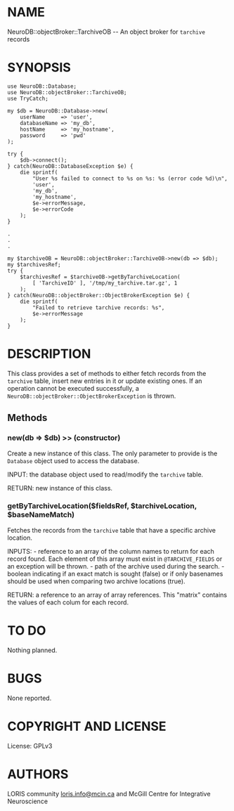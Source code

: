 # NAME

NeuroDB::objectBroker::TarchiveOB -- An object broker for `tarchive` records

# SYNOPSIS

    use NeuroDB::Database;
    use NeuroDB::objectBroker::TarchiveOB;
    use TryCatch;

    my $db = NeuroDB::Database->new(
        userName     => 'user',
        databaseName => 'my_db',
        hostName     => 'my_hostname',
        password     => 'pwd'
    );

    try {
        $db->connect();
    } catch(NeuroDB::DatabaseException $e) {
        die sprintf(
            "User %s failed to connect to %s on %s: %s (error code %d)\n",
            'user',
            'my_db',
            'my_hostname',
            $e->errorMessage,
            $e->errorCode
        );
    }

    .
    .
    .

    my $tarchiveOB = NeuroDB::objectBroker::TarchiveOB->new(db => $db);
    my $tarchivesRef;
    try {
        $tarchivesRef = $tarchiveOB->getByTarchiveLocation(
            [ 'TarchiveID' ], '/tmp/my_tarchive.tar.gz', 1
        );
    } catch(NeuroDB::objectBroker::ObjectBrokerException $e) {
        die sprintf(
            "Failed to retrieve tarchive records: %s",
            $e->errorMessage
        );
    }

# DESCRIPTION

This class provides a set of methods to either fetch records from the `tarchive`
table, insert new entries in it or update existing ones. If an operation cannot
be executed successfully, a `NeuroDB::objectBroker::ObjectBrokerException` is thrown.

## Methods

### new(db => $db) >> (constructor)

Create a new instance of this class. The only parameter to provide is the
`Database` object used to access the database.

INPUT: the database object used to read/modify the `tarchive` table.

RETURN: new instance of this class.

### getByTarchiveLocation($fieldsRef, $tarchiveLocation, $baseNameMatch)

Fetches the records from the `tarchive` table that have a specific archive location.

INPUTS:
    - reference to an array of the column names to return for each record found.
      Each element of this array must exist in `@TARCHIVE_FIELDS` or an exception
      will be thrown.
    - path of the archive used during the search.
    - boolean indicating if an exact match is sought (false) or if only basenames
      should be used when comparing two archive locations (true).

RETURN: a reference to an array of array references. This "matrix" contains the
        values of each colum for each record.

# TO DO

Nothing planned.

# BUGS

None reported.

# COPYRIGHT AND LICENSE

License: GPLv3

# AUTHORS

LORIS community <loris.info@mcin.ca> and McGill Centre for Integrative
Neuroscience
